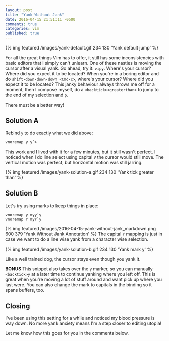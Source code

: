 ```yaml
---
layout: post
title: "Yank Without Jank"
date: 2016-04-15 21:51:11 -0500
comments: true
categories: vim
published: true
---
```


{% img featured /images/yank-default.gif  234 130 'Yank default jump' %}

For all the great things Vim has to offer, it still has some inconsistencies with
basic editors that I simply can't unlearn. One of these nasties is moving the cursor
after a visual yank. Go ahead, try it: `vipy`. Where's your cursor? Where did
you expect it to be located? When you're in a boring editor and do
`shift-down-down-down <Cmd-c>`, where's your cursor?  Where did you expect it
to be located? This janky behaviour always throws me off for a moment, then I
compose myself, do a `<backtick><greaterthan>` to jump to the end of my selection and `p`.

There must be a better way!
<!-- more -->

## Solution A
Rebind `y` to do exactly what we did above:

```vim
vnoremap y y`>
```

This work and I lived with it for a few minutes, but it still wasn't perfect. I
noticed when I do line select using capital `V` the cursor would still move. The
vertical motion was perfect, but horizontal motion was still jarring.

{% img featured /images/yank-solution-a.gif  234 130 'Yank tick greater than' %}

## Solution B
Let's try using marks to keep things in place:

```vim
vnoremap y myy`y 
vnoremap Y myY`y 
```
{% img featured /images/2016-04-15-yank-without-jank_markdown.png  600 379 'Yank Without Jank Annotation' %}
The capital `Y` mapping is just in case we want to do a line wise yank from a
character wise selection.

{% img featured /images/yank-solution-b.gif  234 130 'Yank mark y' %}

Like a well trained dog, the cursor stays even though you yank it.

**BONUS** This snippet also takes over the `y` marker, so you can manually
`<backtick>y` at a later time to continue yanking where you left off. This is great when
you're moving a lot of stuff around and want pick up where you last were. You
can also change the mark to capitals in the binding so it spans buffers, too.


## Closing

I've been using this setting for a while and noticed my blood pressure is way
down. No more yank anxiety means I'm a step closer to editing utopia!

Let me know how this goes for you in the comments below.

